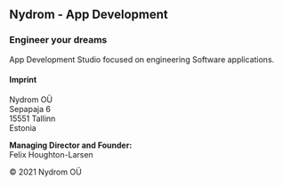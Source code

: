 ## Nydrom - App Development

### Engineer your dreams

App Development Studio focused on engineering Software applications.

#### Imprint

Nydrom OÜ\
Sepapaja 6\
15551 Tallinn\
Estonia

**Managing Director and Founder:**\
Felix Houghton-Larsen


&copy; 2021 Nydrom OÜ
